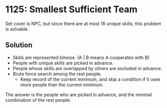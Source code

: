 # 1125: Smallest Sufficient Team

Set cover is NPC, but since there are at most 16 unique skills, this problem is solvable.

## Solution

- Skills are represented bitwise. (A | B means A cooperates with B)
- People with unique skills are picked in advance.
- People whose skills are overlapped by others are excluded in advance.
- Brute force search among the rest people.
  - Keep record of the current minimum, and skip a condition if it uses more people than the current minimum.

The answer is the people who are picked in advance, and the minimal combination of the rest people.
